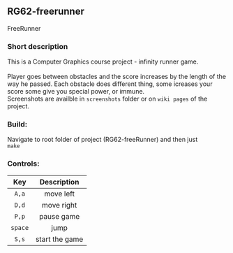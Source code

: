 ## RG62-freerunner
FreeRunner

### Short description
This is a Computer Graphics course project - infinity runner game.<br /><br />
Player goes between obstacles and the score increases by the length of the way he passed. Each obstacle does different thing, some icreases your score some give you special power, or immune.<br />
Screenshots are availble in `screenshots` folder or on `wiki pages` of the project.

### Build:
Navigate to root folder of project (RG62-freeRunner) and then just <br />
`make` 

### Controls:
| Key | Description|
| :-------------: | :-----------------: |
| `A,a` | move left |
| `D,d` | move right |
| `P,p` | pause game |
| `space` | jump |
| `S,s` | start the game |
